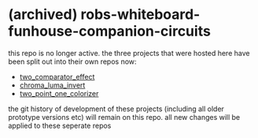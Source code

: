 # (archived) robs-whiteboard-funhouse-companion-circuits

this repo is no longer active. the three projects that were hosted here have been split out into their own repos now:

- [two_comparator_effect](https://github.com/cyberboy666/two_comparator_effect)
- [chroma_luma_invert](https://github.com/cyberboy666/chroma_luma_invert)
- [two_point_one_colorizer](https://github.com/cyberboy666/two_point_one_colorizer)

the git history of development of these projects (including all older prototype versions etc) will remain on this repo. all new changes will be applied to these seperate repos
